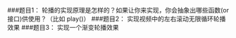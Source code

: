 ###题目1： 轮播的实现原理是怎样的？如果让你来实现，你会抽象出哪些函数(or接口)供使用？（比如 play()）
###题目2： 实现视频中的左右滚动无限循环轮播效果
###题目3： 实现一个渐变轮播效果